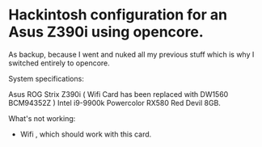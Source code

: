 # Hackintosh configuration for an Asus Z390i using opencore. 

As backup, because I went and nuked all my previous stuff which is why I switched entirely to opencore.

System specifications:

Asus ROG Strix Z390i ( Wifi Card has been replaced with DW1560 BCM94352Z )
Intel i9-9900k
Powercolor RX580 Red Devil 8GB.

What's not working:

- Wifi , which should work with this card.

